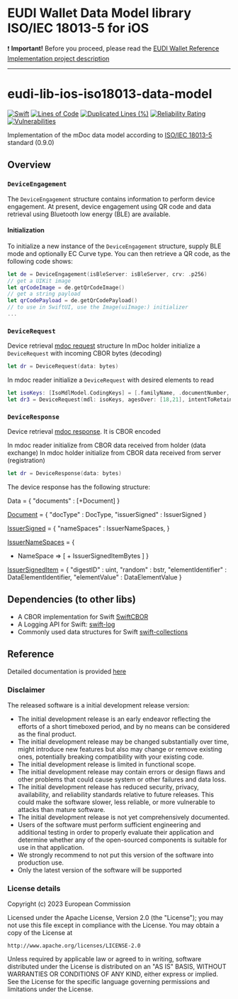# EUDI Wallet Data Model library ISO/IEC 18013-5 for iOS

:heavy_exclamation_mark: **Important!** Before you proceed, please read
the [EUDI Wallet Reference Implementation project description](https://github.com/eu-digital-identity-wallet/.github/blob/main/profile/reference-implementation.md)

----

# eudi-lib-ios-iso18013-data-model

[![Swift](https://github.com/eu-digital-identity-wallet/eudi-lib-ios-iso18013-data-model/actions/workflows/swift.yml/badge.svg)](https://github.com/eu-digital-identity-wallet/eudi-lib-ios-iso18013-data-model/actions/workflows/swift.yml)
[![Lines of Code](https://sonarcloud.io/api/project_badges/measure?project=eu-digital-identity-wallet_eudi-lib-ios-iso18013-data-model&metric=ncloc&token=b00a8ef181dca9772a601a2889bf78338ac9e0e9)](https://sonarcloud.io/summary/new_code?id=eu-digital-identity-wallet_eudi-lib-ios-iso18013-data-model)
[![Duplicated Lines (%)](https://sonarcloud.io/api/project_badges/measure?project=eu-digital-identity-wallet_eudi-lib-ios-iso18013-data-model&metric=duplicated_lines_density&token=b00a8ef181dca9772a601a2889bf78338ac9e0e9)](https://sonarcloud.io/summary/new_code?id=eu-digital-identity-wallet_eudi-lib-ios-iso18013-data-model)
[![Reliability Rating](https://sonarcloud.io/api/project_badges/measure?project=eu-digital-identity-wallet_eudi-lib-ios-iso18013-data-model&metric=reliability_rating&token=b00a8ef181dca9772a601a2889bf78338ac9e0e9)](https://sonarcloud.io/summary/new_code?id=eu-digital-identity-wallet_eudi-lib-ios-iso18013-data-model)
[![Vulnerabilities](https://sonarcloud.io/api/project_badges/measure?project=eu-digital-identity-wallet_eudi-lib-ios-iso18013-data-model&metric=vulnerabilities&token=b00a8ef181dca9772a601a2889bf78338ac9e0e9)](https://sonarcloud.io/summary/new_code?id=eu-digital-identity-wallet_eudi-lib-ios-iso18013-data-model)

Implementation of the mDoc data model according to [ISO/IEC 18013-5](https://www.iso.org/standard/69084.html) standard
(0.9.0)

## Overview
### `DeviceEngagement`
The `DeviceEngagement` structure contains information to perform device engagement.
At present, device engagement using QR code and data retrieval using Bluetooth low energy (BLE) are available.

#### Initialization
To initialize a new instance of the `DeviceEngagement` structure, supply BLE mode and optionally EC Curve type.
You can then retrieve a QR code, as the following code shows:
```swift
let de = DeviceEngagement(isBleServer: isBleServer, crv: .p256)
// get a UIKit image
let qrCodeImage = de.getQrCodeImage()
// get a string payload
let qrCodePayload = de.getQrCodePayload()
// to use in SwiftUI, use the Image(uiImage:) initializer
...
```

### `DeviceRequest`

Device retrieval [mdoc request](Documentation/Reference/structs/DeviceRequest.md) structure
In mDoc holder initialize a ``DeviceRequest`` with incoming CBOR bytes (decoding)
```swift
let dr = DeviceRequest(data: bytes)
```
In mdoc reader initialize a ``DeviceRequest`` with desired elements to read 
```swift
let isoKeys: [IsoMdlModel.CodingKeys] = [.familyName, .documentNumber, .drivingPrivileges, .issueDate, .expiryDate, .portrait]
let dr3 = DeviceRequest(mdl: isoKeys, agesOver: [18,21], intentToRetain: true)
```
### `DeviceResponse`

Device retrieval [mdoc response](Documentation/Reference/structs/DeviceResponse.md). It is CBOR encoded

In mdoc reader initialize from CBOR data received from holder (data exchange)
In mdoc holder initialize from CBOR data received from server (registration)

```swift
let dr = DeviceResponse(data: bytes)
```

The device response has the following structure:

Data = {
 "documents" : [+Document] 
}

[Document](Documentation/Reference/structs/Document.md) = {
 "docType" : DocType, 
 "issuerSigned" : IssuerSigned 
}

[IssuerSigned](Documentation/Reference/structs/IssuerSigned.md) = {
 "nameSpaces" : IssuerNameSpaces, 
}

[IssuerNameSpaces](Documentation/Reference/structs/IssuerNameSpaces.md) = { 
 + NameSpace => [ + IssuerSignedItemBytes ]
}

[IssuerSignedItem](Documentation/Reference/structs/IssuerSignedItem.md) = {
 "digestID" : uint, 
 "random" : bstr, 
 "elementIdentifier" : DataElementIdentifier, 
 "elementValue" : DataElementValue 
}

## Dependencies (to other libs)

* A CBOR implementation for Swift [SwiftCBOR](https://github.com/niscy-eudiw/SwiftCBOR)
* A Logging API for Swift: [swift-log](https://github.com/apple/swift-log)
* Commonly used data structures for Swift [swift-collections](https://github.com/apple/swift-collections)

## Reference
Detailed documentation is provided [here](https://eu-digital-identity-wallet.github.io/eudi-lib-ios-iso18013-data-model/documentation/mdocdatamodel18013/) 

### Disclaimer
The released software is a initial development release version: 
-  The initial development release is an early endeavor reflecting the efforts of a short timeboxed period, and by no means can be considered as the final product.  
-  The initial development release may be changed substantially over time, might introduce new features but also may change or remove existing ones, potentially breaking compatibility with your existing code.
-  The initial development release is limited in functional scope.
-  The initial development release may contain errors or design flaws and other problems that could cause system or other failures and data loss.
-  The initial development release has reduced security, privacy, availability, and reliability standards relative to future releases. This could make the software slower, less reliable, or more vulnerable to attacks than mature software.
-  The initial development release is not yet comprehensively documented. 
-  Users of the software must perform sufficient engineering and additional testing in order to properly evaluate their application and determine whether any of the open-sourced components is suitable for use in that application.
-  We strongly recommend to not put this version of the software into production use.
-  Only the latest version of the software will be supported

### License details

Copyright (c) 2023 European Commission

Licensed under the Apache License, Version 2.0 (the "License");
you may not use this file except in compliance with the License.
You may obtain a copy of the License at

    http://www.apache.org/licenses/LICENSE-2.0

Unless required by applicable law or agreed to in writing, software
distributed under the License is distributed on an "AS IS" BASIS,
WITHOUT WARRANTIES OR CONDITIONS OF ANY KIND, either express or implied.
See the License for the specific language governing permissions and
limitations under the License.
